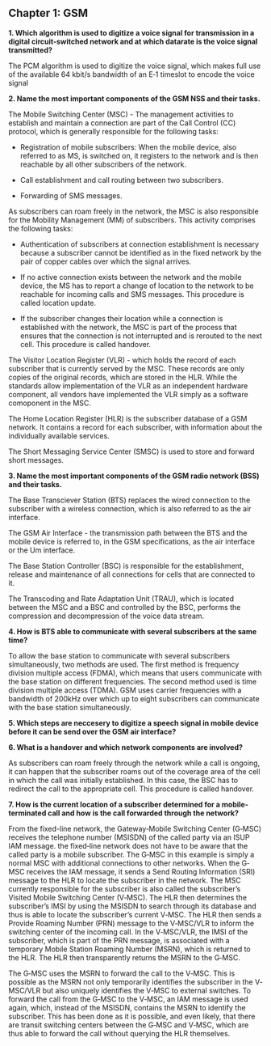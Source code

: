 ## Chapter 1: GSM

**1. Which algorithm is used to digitize a voice signal for transmission in a digital circuit-switched network and at which datarate is the voice signal transmitted?**

The PCM algorithm is used to digitize the voice signal, which makes full use of the available 64 kbit/s bandwidth of an E‐1 timeslot to encode the voice signal 

**2. Name the most important components of the GSM NSS and their tasks.**

The Mobile Switching Center (MSC) - The management activities to establish and maintain a connection are part of the Call  Control (CC) protocol, which is generally responsible for the following tasks:

- Registration of mobile subscribers: When the mobile device, also referred to as MS, is  switched on, it registers to the network and is then reachable by all other subscribers  of the network.

- Call establishment and call routing between two subscribers.

- Forwarding of SMS messages.

As subscribers can roam freely in the network, the MSC is also responsible for the  Mobility Management (MM) of subscribers. This activity comprises the following tasks:

- Authentication of subscribers at connection establishment is necessary because a  subscriber cannot be identified as in the fixed network by the pair of copper cables  over which the signal arrives.

- If no active connection exists between the network and the mobile device, the MS has to report a change of location to the network to be reachable for incoming calls and SMS messages. This procedure is called location update.

- If the subscriber changes their location while a connection is established with the  network, the MSC is part of the process that ensures that the connection is not interrupted and is rerouted to the next cell. This procedure is called handover.

The Visitor Location Register (VLR) - which holds the record of each subscriber that is currently served by the MSC. These records are only copies of the original records, which are stored in the HLR. While the standards allow implementation of the VLR as an independent  hardware component, all vendors have implemented the VLR simply as a software comoponent in the MSC.

The Home Location Register (HLR) is the subscriber database of a GSM network. It contains a record for each  subscriber, with information about the individually available services.

The Short Messaging Service Center (SMSC) is used to store and forward short messages.

**3. Name the most important components of the GSM radio network (BSS) and their tasks.**

The Base Transciever Station (BTS) replaces the wired connection to the subscriber with a wireless connection,  which is also referred to as the air interface.

The GSM Air Interface - the transmission path between the BTS and the mobile device is referred to, in the  GSM specifications, as the air interface or the Um interface.

The Base Station Controller (BSC) is responsible for the establishment, release and maintenance of  all connections for cells that are connected to it.

The Transcoding and Rate Adaptation Unit (TRAU), which is located between the MSC and a BSC and controlled by the BSC, performs the compression and decompression of the voice data stream.

**4. How is BTS able to communicate with several subscribers at the same time?**

To allow the base station to communicate with several subscribers simultaneously, two methods are used. The first  method is frequency division multiple access (FDMA), which means that users communicate with the base station on different frequencies. The second method used is time division multiple access (TDMA). GSM uses carrier frequencies with a bandwidth of 200kHz over which up to eight subscribers can communicate with the base station simultaneously.

**5. Which steps are neccesery to digitize a speech signal in mobile device before it can be send over the GSM air interface?**

**6. What is a handover and which network components are involved?**

As subscribers can roam freely through  the network while a call is ongoing, it can happen that the subscriber roams out of the  coverage area of the cell in which the call was initially established. In this case, the BSC  has to redirect the call to the appropriate cell. This procedure is called handover.  

**7. How is the current location of a subscriber determined for a mobile-terminated call and how is the call forwarded through the network?**

From the fixed-line network, the Gateway‐Mobile Switching Center (G‐MSC) receives the telephone number (MSISDN) of the called  party via an ISUP IAM message. the fixed‐line network does not have to be aware that the called  party is a mobile subscriber. The G‐MSC in this example is simply a normal MSC with  additional connections to other networks. When the G‐MSC receives the IAM message, it sends a Send Routing Information (SRI) message to the HLR to locate the subscriber in the network. The MSC currently responsible for the subscriber is also called  the subscriber’s Visited Mobile Switching Center (V‐MSC).
The HLR then determines the subscriber’s IMSI by using the MSISDN to search  through its database and thus is able to locate the subscriber’s current V‐MSC. The  HLR then sends a Provide Roaming Number (PRN) message to the V‐MSC/VLR to  inform the switching center of the incoming call. In the V‐MSC/VLR, the IMSI of the  subscriber, which is part of the PRN message, is associated with a temporary Mobile  Station Roaming Number (MSRN), which is returned to the HLR. The HLR then transparently returns the MSRN to the G‐MSC.

The G‐MSC uses the MSRN to forward the call to the V‐MSC. This is possible as the MSRN not only temporarily identifies the subscriber in the V‐MSC/VLR but also  uniquely identifies the V‐MSC to external switches. To forward the call from the  G‐MSC to the V‐MSC, an IAM message is used again, which, instead of the MSISDN, contains the MSRN to identify the subscriber. This has been done as it is possible, and  even likely, that there are transit switching centers between the G‐MSC and V‐MSC,  which are thus able to forward the call without querying the HLR themselves.


